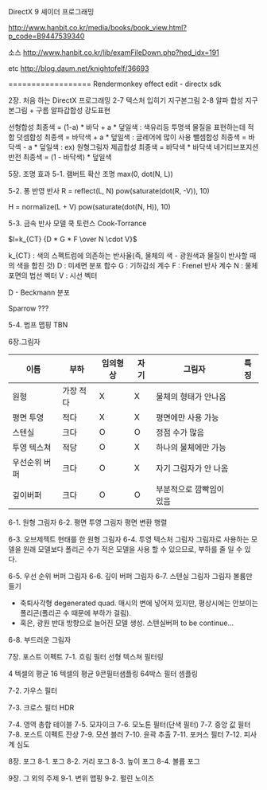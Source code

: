 
DirectX 9 셰이더 프로그래밍

http://www.hanbit.co.kr/media/books/book_view.html?p_code=B9447539340

소스 
http://www.hanbit.co.kr/lib/examFileDown.php?hed_idx=191

etc
http://blog.daum.net/knightofelf/36693


==================
Rendermonkey
effect edit - directx sdk



2장. 처음 하는 DirectX 프로그래밍
2-7 텍스처 입히기
지구본그림
2-8 알파 합성
지구본그림 + 구름 알파갑합성 강도표현

선형합성
최종색 = (1-a) * 바닥 + a * 덮일색 : 색유리등 투명색 물질을 표현하는데 적합
덧셈합성
최종색 = 바닥색 + a * 덮일색 : 글레어에 많이 사용
뺄셈합성
최종색 = 바닥섹 - a * 덮일색 : ex) 원형그림자
제곱합성 
최종색 = 바닥색 * 바닥색
네거티브포지션반전
최종색 = (1 - 바닥색) * 덮일색

5장. 조명 효과
5-1. 램버트 확산 조명
max(0, dot(N, L))

5-2. 퐁 반영 반사
R = reflect(L, N)
pow(saturate(dot(R, -V)), 10)

H = normalize(L + V)
pow(saturate(dot(N, H)), 10)

5-3. 금속 반사 모델
쿡 토런스
Cook-Torrance

$l=k_{CT} {D * G * F \over N \cdot V}$

k_{CT} : 색의 스펙트럼에 의존하는 반사율(즉, 물체의 색 - 광원색과 물질이 반사할 때의 색을 합친 것)
D : 미세면 분포 함수
G : 기하감쇠 계수
F : Frenel 반사 계수
N : 물체포면의 법선 벡터
V : 시선 벡터


D - Beckmann 분포

Sparrow ???

5-4. 범프 맵핑
TBN


6장.그림자

| 이름      | 부하    | 임의형상 | 자기  | 그림자           | 특징  |
| ------- | ----- | ---- | --- | ------------- | --- |
| 원형      | 가장 적다 | X    | X   | 물체의 형태가 안나옴   |
| 평면 투영   | 적다    | X    | X   | 평면에만 사용 가능    |
| 스텐실     | 크다    | O    | O   | 정점 수가 많음      |
| 투영 텍스쳐  | 적당    | O    | X   | 하나의 물체에만 가능   |
| 우선순위 버퍼 | 크다    | O    | X   | 자기 그림자가 안 나옴  |
| 깊이버퍼    | 크다    | O    | O   | 부분적으로 깜빡임이 있음 |

6-1. 원형 그림자
6-2. 평면 투영 그림자
평면 변환 행렬

6-3. 오브제젝트 현태를 한 원형 그림자
6-4. 투영 텍스처 그림자
그림자로 사용하는 모델을 원래 모델보다 폴리곤 수가 적은 모델을 사용 할 수 있으므로, 부하를 줄 일 수 있다.

6-5. 우선 순위 버퍼 그림자
6-6. 깊이 버퍼 그림자
6-7. 스텐실 그림자
그림자 볼륨만들기
 - 축퇴사각형 degenerated quad.
매시의 변에 넣어져 있지만, 평상시에는 안보이는 폴리곤(폴리곤 수 때문에 부하가 걸림).
- 혹은, 광원 반대 방향으로 늘어진 모델 생성.
스텐실버퍼 to be continue...



6-8. 부드러운 그림자

7장. 포스트 이펙트
7-1. 흐림 필터
선형 텍스쳐 필터링

4 텍셀의 평균
16 텍셀의 평균
9콘필터샘플링
64박스 필터 셈플링

7-2. 가우스 필터

7-3. 크로스 필터
HDR

7-4. 영역 총합 테이블
7-5. 모자이크
7-6. 모노톤 필터(단색 필터)
7-7. 중앙 값 필터
7-8. 포스트 이펙트 잔상
7-9. 모션 블러
7-10. 윤곽 추출
7-11. 포커스 필터
7-12. 피사계 심도

8장. 포그
8-1. 포그
8-2. 거리 포그
8-3. 높이 포그
8-4. 볼륨 포그

9장. 그 외의 주제
9-1. 변위 맵핑
9-2. 펄린 노이즈